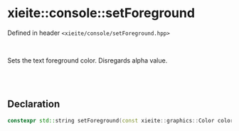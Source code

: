# xieite::console::setForeground
Defined in header `<xieite/console/setForeground.hpp>`

<br/>

Sets the text foreground color. Disregards alpha value.

<br/><br/>

## Declaration
```cpp
constexpr std::string setForeground(const xieite::graphics::Color color) noexcept;
```
